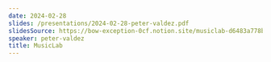 ```yaml
---
date: 2024-02-28
slides: /presentations/2024-02-28-peter-valdez.pdf
slidesSource: https://bow-exception-0cf.notion.site/musiclab-d6483a778ba24822a5f5bd30986f8c5e?pvs=4
speaker: peter-valdez
title: MusicLab
---
```

